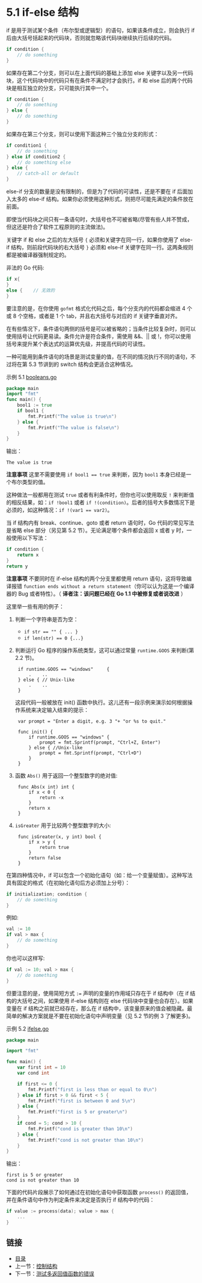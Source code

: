 # 5.1 if-else 结构

if 是用于测试某个条件（布尔型或逻辑型）的语句，如果该条件成立，则会执行 if 后由大括号括起来的代码块，否则就忽略该代码块继续执行后续的代码。

```go
if condition {
    // do something    
}
```

如果存在第二个分支，则可以在上面代码的基础上添加 else 关键字以及另一代码块，这个代码块中的代码只有在条件不满足时才会执行。if 和 else 后的两个代码块是相互独立的分支，只可能执行其中一个。

```go
if condition {
    // do something    
} else {
    // do something    
}
```

如果存在第三个分支，则可以使用下面这种三个独立分支的形式：

```go
if condition1 {
    // do something    
} else if condition2 {
    // do something else    
} else {
    // catch-all or default
}
```

else-if 分支的数量是没有限制的，但是为了代码的可读性，还是不要在 if 后面加入太多的 else-if 结构。如果你必须使用这种形式，则把尽可能先满足的条件放在前面。

即使当代码块之间只有一条语句时，大括号也不可被省略\(尽管有些人并不赞成，但这还是符合了软件工程原则的主流做法\)。

关键字 if 和 else 之后的左大括号 `{` 必须和关键字在同一行，如果你使用了 else-if 结构，则前段代码块的右大括号 `}` 必须和 else-if 关键字在同一行。这两条规则都是被编译器强制规定的。

非法的 Go 代码:

```go
if x{
}
else {    // 无效的
}
```

要注意的是，在你使用 `gofmt` 格式化代码之后，每个分支内的代码都会缩进 4 个或 8 个空格，或者是 1 个 tab，并且右大括号与对应的 if 关键字垂直对齐。

在有些情况下，条件语句两侧的括号是可以被省略的；当条件比较复杂时，则可以使用括号让代码更易读。条件允许是符合条件，需使用 &&、\|\| 或 !，你可以使用括号来提升某个表达式的运算优先级，并提高代码的可读性。

一种可能用到条件语句的场景是测试变量的值，在不同的情况执行不同的语句，不过将在第 5.3 节讲到的 switch 结构会更适合这种情况。

示例 5.1 [booleans.go](https://github.com/codeSu97/the-way-to-go_ZH_CN/tree/cb9c3473071aa65151922c4b563acfdbbf0b71e5/eBook/examples/chapter_5/booleans.go)

```go
package main
import "fmt"
func main() {
    bool1 := true
    if bool1 {
        fmt.Printf("The value is true\n")
    } else {
        fmt.Printf("The value is false\n")
    }
}
```

输出：

```text
The value is true
```

**注意事项** 这里不需要使用 `if bool1 == true` 来判断，因为 `bool1` 本身已经是一个布尔类型的值。

这种做法一般都用在测试 `true` 或者有利条件时，但你也可以使用取反 `!` 来判断值的相反结果，如：`if !bool1` 或者 `if !(condition)`。后者的括号大多数情况下是必须的，如这种情况：`if !(var1 == var2)`。

当 if 结构内有 break、continue、goto 或者 return 语句时，Go 代码的常见写法是省略 else 部分（另见第 5.2 节）。无论满足哪个条件都会返回 x 或者 y 时，一般使用以下写法：

```go
if condition {
    return x
}
return y
```

**注意事项** 不要同时在 if-else 结构的两个分支里都使用 return 语句，这将导致编译报错 `function ends without a return statement`（你可以认为这是一个编译器的 Bug 或者特性）。（ **译者注：该问题已经在 Go 1.1 中被修复或者说改进** ）

这里举一些有用的例子：

1. 判断一个字符串是否为空：
   * `if str == "" { ... }`
   * `if len(str) == 0 {...}`    
2. 判断运行 Go 程序的操作系统类型，这可以通过常量 `runtime.GOOS` 来判断\(第 2.2 节\)。

   ```text
    if runtime.GOOS == "windows"     {
        .    ..
    } else { // Unix-like
        .    ..
    }
   ```

   这段代码一般被放在 init\(\) 函数中执行。这儿还有一段示例来演示如何根据操作系统来决定输入结束的提示：

   ```text
    var prompt = "Enter a digit, e.g. 3 "+ "or %s to quit."

    func init() {
        if runtime.GOOS == "windows" {
            prompt = fmt.Sprintf(prompt, "Ctrl+Z, Enter")        
        } else { //Unix-like
            prompt = fmt.Sprintf(prompt, "Ctrl+D")
        }
    }
   ```

3. 函数 `Abs()` 用于返回一个整型数字的绝对值:

   ```text
    func Abs(x int) int {
        if x < 0 {
            return -x
        }
        return x    
    }
   ```

4. `isGreater` 用于比较两个整型数字的大小:

   ```text
    func isGreater(x, y int) bool {
        if x > y {
            return true    
        }
        return false
    }
   ```

在第四种情况中，if 可以包含一个初始化语句（如：给一个变量赋值）。这种写法具有固定的格式（在初始化语句后方必须加上分号）：

```go
if initialization; condition {
    // do something
}
```

例如:

```go
val := 10
if val > max {
    // do something
}
```

你也可以这样写:

```go
if val := 10; val > max {
    // do something
}
```

但要注意的是，使用简短方式 `:=` 声明的变量的作用域只存在于 if 结构中（在 if 结构的大括号之间，如果使用 if-else 结构则在 else 代码块中变量也会存在）。如果变量在 if 结构之前就已经存在，那么在 if 结构中，该变量原来的值会被隐藏。最简单的解决方案就是不要在初始化语句中声明变量（见 5.2 节的例 3 了解更多\)。

示例 5.2 [ifelse.go](https://github.com/codeSu97/the-way-to-go_ZH_CN/tree/cb9c3473071aa65151922c4b563acfdbbf0b71e5/eBook/examples/chapter_5/ifelse.go)

```go
package main

import "fmt"

func main() {
    var first int = 10
    var cond int

    if first <= 0 {
        fmt.Printf("first is less than or equal to 0\n")
    } else if first > 0 && first < 5 {
        fmt.Printf("first is between 0 and 5\n")
    } else {
        fmt.Printf("first is 5 or greater\n")
    }
    if cond = 5; cond > 10 {
        fmt.Printf("cond is greater than 10\n")
    } else {
        fmt.Printf("cond is not greater than 10\n")
    }
}
```

输出：

```text
first is 5 or greater
cond is not greater than 10
```

下面的代码片段展示了如何通过在初始化语句中获取函数 `process()` 的返回值，并在条件语句中作为判定条件来决定是否执行 if 结构中的代码：

```go
if value := process(data); value > max {
    ...
}
```

## 链接

* [目录](directory.md)
* 上一节：[控制结构](05.0.md)
* 下一节：[测试多返回值函数的错误](05.2.md)

